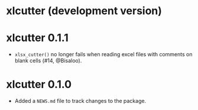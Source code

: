 # xlcutter (development version)

# xlcutter 0.1.1

* `xlsx_cutter()` no longer fails when reading excel files with comments on
  blank cells (#14, @Bisaloo).

# xlcutter 0.1.0

* Added a `NEWS.md` file to track changes to the package.
